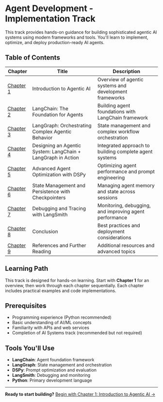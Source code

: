 # Agent Development - Implementation Track

This track provides hands-on guidance for building sophisticated agentic AI systems using modern frameworks and tools. You'll learn to implement, optimize, and deploy production-ready AI agents.

## Table of Contents

| Chapter | Title | Description |
|---------|-------|-------------|
| [Chapter 1](1.md) | Introduction to Agentic AI | Overview of agentic systems and development frameworks |
| [Chapter 2](2.md) | LangChain: The Foundation for Agents | Building agent foundations with LangChain framework |
| [Chapter 3](3.md) | LangGraph: Orchestrating Complex Agentic Behavior | State management and complex workflow orchestration |
| [Chapter 4](4.md) | Designing an Agentic System: LangChain + LangGraph in Action | Integrated approach to building complete agent systems |
| [Chapter 5](5.md) | Advanced Agent Optimization with DSPy | Optimizing agent performance and prompt engineering |
| [Chapter 6](6.md) | State Management and Persistence with Checkpointers | Managing agent memory and state across sessions |
| [Chapter 7](7.md) | Debugging and Tracing with LangSmith | Monitoring, debugging, and improving agent performance |
| [Chapter 8](8.md) | Conclusion | Best practices and deployment considerations |
| [Chapter 9](9.md) | References and Further Reading | Additional resources and advanced topics |

## Learning Path

This track is designed for hands-on learning. Start with **Chapter 1** for an overview, then work through each chapter sequentially. Each chapter includes practical examples and code implementations.

## Prerequisites

- Programming experience (Python recommended)
- Basic understanding of AI/ML concepts
- Familiarity with APIs and web services
- Completion of AI Systems track (recommended but not required)

## Tools You'll Use

- **LangChain**: Agent foundation framework
- **LangGraph**: State management and orchestration
- **DSPy**: Prompt optimization and evaluation
- **LangSmith**: Debugging and monitoring
- **Python**: Primary development language

---

**Ready to start building?** [Begin with Chapter 1: Introduction to Agentic AI →](1.md) 